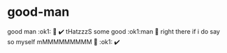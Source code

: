 # good-man
good man :ok1: :100: :heavy_check_mark: tHatzzzS some good :ok1:man :man: right there if i do say so myself mMMMMMMMMM :100: :ok1: :heavy_check_mark:
